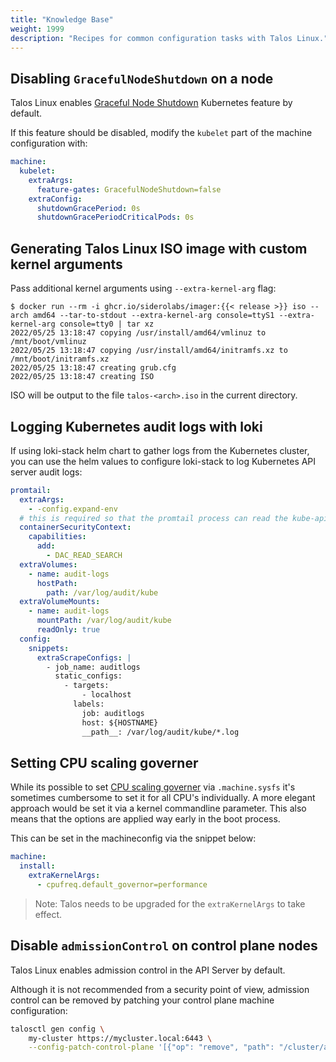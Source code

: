 ```yaml
---
title: "Knowledge Base"
weight: 1999
description: "Recipes for common configuration tasks with Talos Linux."
---
```


## Disabling `GracefulNodeShutdown` on a node

Talos Linux enables [Graceful Node Shutdown](https://kubernetes.io/docs/concepts/architecture/nodes/#graceful-node-shutdown) Kubernetes feature by default.

If this feature should be disabled, modify the `kubelet` part of the machine configuration with:

```yaml
machine:
  kubelet:
    extraArgs:
      feature-gates: GracefulNodeShutdown=false
    extraConfig:
      shutdownGracePeriod: 0s
      shutdownGracePeriodCriticalPods: 0s
```

## Generating Talos Linux ISO image with custom kernel arguments

Pass additional kernel arguments using `--extra-kernel-arg` flag:

```shell
$ docker run --rm -i ghcr.io/siderolabs/imager:{{< release >}} iso --arch amd64 --tar-to-stdout --extra-kernel-arg console=ttyS1 --extra-kernel-arg console=tty0 | tar xz
2022/05/25 13:18:47 copying /usr/install/amd64/vmlinuz to /mnt/boot/vmlinuz
2022/05/25 13:18:47 copying /usr/install/amd64/initramfs.xz to /mnt/boot/initramfs.xz
2022/05/25 13:18:47 creating grub.cfg
2022/05/25 13:18:47 creating ISO
```

ISO will be output to the file `talos-<arch>.iso` in the current directory.

## Logging Kubernetes audit logs with loki

If using loki-stack helm chart to gather logs from the Kubernetes cluster, you can use the helm values to configure loki-stack to log Kubernetes API server audit logs:

```yaml
promtail:
  extraArgs:
    - -config.expand-env
  # this is required so that the promtail process can read the kube-apiserver audit logs written as `nobody` user
  containerSecurityContext:
    capabilities:
      add:
        - DAC_READ_SEARCH
  extraVolumes:
    - name: audit-logs
      hostPath:
        path: /var/log/audit/kube
  extraVolumeMounts:
    - name: audit-logs
      mountPath: /var/log/audit/kube
      readOnly: true
  config:
    snippets:
      extraScrapeConfigs: |
        - job_name: auditlogs
          static_configs:
            - targets:
                - localhost
              labels:
                job: auditlogs
                host: ${HOSTNAME}
                __path__: /var/log/audit/kube/*.log
```

## Setting CPU scaling governer

While its possible to set [CPU scaling governer](https://kernelnewbies.org/Linux_5.9#CPU_Frequency_scaling) via `.machine.sysfs` it's sometimes cumbersome to set it for all CPU's individually.
A more elegant approach would be set it via a kernel commandline parameter.
This also means that the options are applied way early in the boot process.

This can be set in the machineconfig via the snippet below:

```yaml
machine:
  install:
    extraKernelArgs:
      - cpufreq.default_governor=performance
```

> Note: Talos needs to be upgraded for the `extraKernelArgs` to take effect.

## Disable `admissionControl` on control plane nodes

Talos Linux enables admission control in the API Server by default.

Although it is not recommended from a security point of view, admission control can be removed by patching your control plane machine configuration:

```bash
talosctl gen config \
    my-cluster https://mycluster.local:6443 \
    --config-patch-control-plane '[{"op": "remove", "path": "/cluster/apiServer/admissionControl"}]'
```
